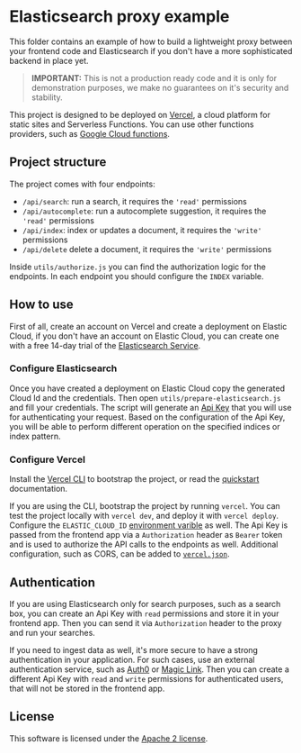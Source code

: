 # Elasticsearch proxy example

This folder contains an example of how to build a lightweight proxy
between your frontend code and Elasticsearch if you don't
have a more sophisticated backend in place yet.

> **IMPORTANT:** This is not a production ready code and it is only for demonstration purposes,
> we make no guarantees on it's security and stability.

This project is designed to be deployed on [Vercel](https://vercel.com/), a cloud platform
for static sites and Serverless Functions. You can use other functions providers,
such as [Google Cloud functions](https://cloud.google.com/functions).

## Project structure

The project comes with four endpoints:

- `/api/search`: run a search, it requires the `'read'` permissions
- `/api/autocomplete`: run a autocomplete suggestion, it requires the `'read'` permissions
- `/api/index`:  index or updates a document, it requires the `'write'` permissions
- `/api/delete`  delete a document, it requires the `'write'` permissions

Inside `utils/authorize.js` you can find the authorization logic for the endpoints.
In each endpoint you should configure the `INDEX` variable.

## How to use

First of all, create an account on Vercel and create a deployment on Elastic Cloud, if you
don't have an account on Elastic Cloud, you can create one with a free 14-day trial
of the [Elasticsearch Service](https://www.elastic.co/elasticsearch/service).

### Configure Elasticsearch

Once you have created a deployment on Elastic Cloud copy the generated Cloud Id and the credentials.
Then open `utils/prepare-elasticsearch.js` and fill your credentials. The script will generate
an [Api Key](https://www.elastic.co/guide/en/elasticsearch/reference/current/security-api-create-api-key.html)
that you will use for authenticating your request. Based on the configuration of the Api Key, you will be able
to perform different operation on the specified indices or index pattern.

### Configure Vercel

Install the [Vercel CLI](https://vercel.com/docs/cli) to bootstrap the project,
or read the [quickstart](https://vercel.com/docs) documentation.

If you are using the CLI, bootstrap the project by running `vercel`. You can test the project locally
with `vercel dev`, and deploy it with `vercel deploy`.
Configure the `ELASTIC_CLOUD_ID` [environment varible](https://vercel.com/docs/environment-variables) as well.
The Api Key is passed from the frontend app via a `Authorization` header as `Bearer` token and is
used to authorize the API calls to the endpoints as well.
Additional configuration, such as CORS, can be added to [`vercel.json`](https://vercel.com/docs/configuration).

## Authentication

If you are using Elasticsearch only for search purposes, such as a search box, you can create
an Api Key with `read` permissions and store it in your frontend app. Then you can send it
via `Authorization` header to the proxy and run your searches.

If you need to ingest data as well, it's more secure to have a strong authentication in your application.
For such cases, use an external authentication service, such as [Auth0](https://auth0.com/)
or [Magic Link](https://magic.link/). Then you can create a different Api Key with `read` and `write`
permissions for authenticated users, that will not be stored in the frontend app.

## License

This software is licensed under the [Apache 2 license](../LICENSE).
